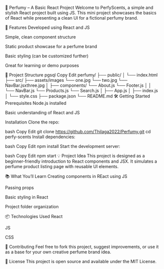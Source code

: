 🌸 Perfumy – A Basic React Project
Welcome to PerfyScents, a simple and stylish React project built using JS. This mini project showcases the basics of React while presenting a clean UI for a fictional perfumy brand.

🚀 Features
Developed using React and JS

Simple, clean component structure

Static product showcase for a perfume brand

Basic styling (can be customized further)

Great for learning or demo purposes

📁 Project Structure
pgsql
Copy
Edit
perfumy/
├── public/
│   └── index.html
├── src/
    ├── assets/images
                └── one.jpg
                └── two.jpg
                └── NavBar.jsxthree.jpg
│   ├── components/
        └── About.js
        └── Footer.js
│   │   └── NavBar.js
        └── Products.js
        └── Search.js
│   ├── App.js
│   ├── index.js
│   └── style.css
├── package.json
└── README.md
🛠️ Getting Started
Prerequisites
Node.js installed

Basic understanding of React and JS

Installation
Clone the repo:

bash
Copy
Edit
git clone https://github.com/Thilaga2022/Perfumy.git
cd perfy-scents
Install dependencies:

bash
Copy
Edit
npm install
Start the development server:

bash
Copy
Edit
npm start
💡 Project Idea
This project is designed as a beginner-friendly introduction to React components and JSX. It simulates a perfume product listing page with reusable UI elements.

📚 What You’ll Learn
Creating components in REact using JS

Passing props

Basic styling in React

Project folder organization

📦 Technologies Used
React

JS

CSS

🤝 Contributing
Feel free to fork this project, suggest improvements, or use it as a base for your own creative perfume brand idea.

📄 License
This project is open source and available under the MIT License.

